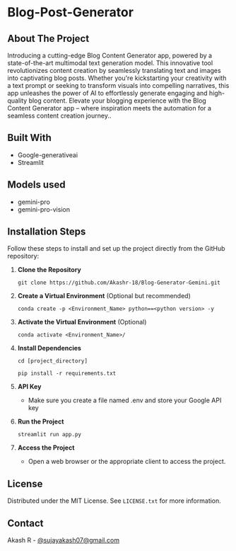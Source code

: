 # Blog-Post-Generator

## About The Project

Introducing a cutting-edge Blog Content Generator app, powered by a state-of-the-art multimodal text generation model. This innovative tool revolutionizes content creation by seamlessly translating text and images into captivating blog posts. Whether you're kickstarting your creativity with a text prompt or seeking to transform visuals into compelling narratives, this app unleashes the power of AI to effortlessly generate engaging and high-quality blog content. Elevate your blogging experience with the Blog Content Generator app – where inspiration meets the automation for a seamless content creation journey..


## Built With

 - Google-generativeai
 - Streamlit

## Models used

 - gemini-pro
 - gemini-pro-vision


## Installation Steps

Follow these steps to install and set up the project directly from the GitHub repository:

1. **Clone the Repository**
     ```
     git clone https://github.com/Akashr-18/Blog-Generator-Gemini.git
     ```

2. **Create a Virtual Environment** (Optional but recommended)
   
     ```
     conda create -p <Environment_Name> python==<python version> -y
     ```

4. **Activate the Virtual Environment** (Optional)

      ```
      conda activate <Environment_Name>/
      ```

5. **Install Dependencies**

     ```
     cd [project_directory]
     ```
     
     ```
     pip install -r requirements.txt
     ```

6. **API Key**
   - Make sure you create a file named .env and store your Google API key

7. **Run the Project**
   
     ```
     streamlit run app.py
     ```

9. **Access the Project**
   - Open a web browser or the appropriate client to access the project.

## License

Distributed under the MIT License. See `LICENSE.txt` for more information.


## Contact

Akash R - [@sujayakash07@gmail.com](sujayakash07@gmail.com)
